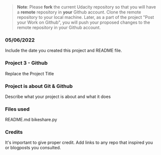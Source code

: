 >**Note**: Please **fork** the current Udacity repository so that you will have a **remote** repository in **your** Github account. Clone the remote repository to your local machine. Later, as a part of the project "Post your Work on Github", you will push your proposed changes to the remote repository in your Github account.

### 05/06/2022
Include the date you created this project and README file.

### Project 3 - Github
Replace the Project Title

### Project is about Git & Github
Describe what your project is about and what it does

### Files used
README.md
bikeshare.py

### Credits
It's important to give proper credit. Add links to any repo that inspired you or blogposts you consulted.

